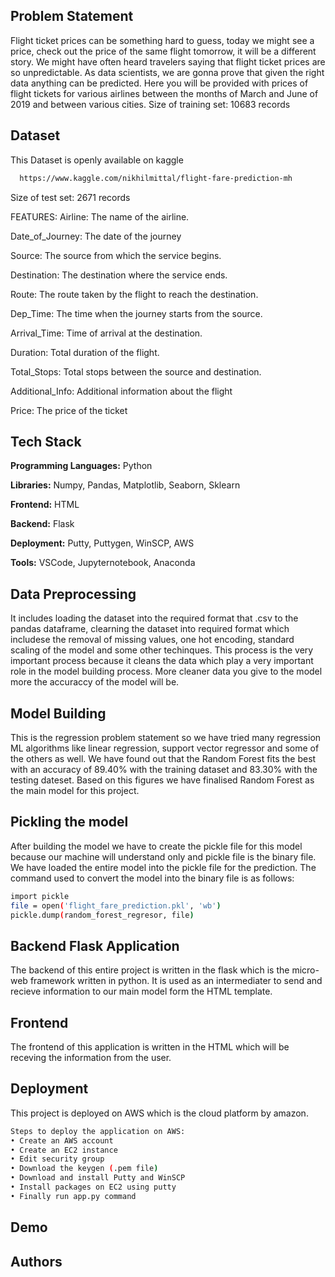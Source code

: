 

## Problem Statement
Flight ticket prices can be something hard to guess, today we might see a price, check out the price of the same flight tomorrow, it will be a different story. We might have often heard travelers saying that flight ticket prices are so unpredictable. As data scientists, we are gonna prove that given the right data anything can be predicted. Here you will be provided with prices of flight tickets for various airlines between the months of March and June of 2019 and between various cities. Size of training set: 10683 records



## Dataset
This Dataset is openly available on kaggle
```bash
  https://www.kaggle.com/nikhilmittal/flight-fare-prediction-mh
```
Size of test set: 2671 records

FEATURES: Airline: The name of the airline.

Date_of_Journey: The date of the journey

Source: The source from which the service begins.

Destination: The destination where the service ends.

Route: The route taken by the flight to reach the destination.

Dep_Time: The time when the journey starts from the source.

Arrival_Time: Time of arrival at the destination.

Duration: Total duration of the flight.

Total_Stops: Total stops between the source and destination.

Additional_Info: Additional information about the flight

Price: The price of the ticket

## Tech Stack

**Programming Languages:** Python

**Libraries:** Numpy, Pandas, Matplotlib, Seaborn, Sklearn

**Frontend:** HTML

**Backend:** Flask

**Deployment:** Putty, Puttygen, WinSCP, AWS

**Tools:** VSCode, Jupyternotebook, Anaconda


## Data Preprocessing
It includes loading the dataset into the required format that .csv to the pandas dataframe, clearning the dataset into required format which includese the removal of missing values, one hot encoding, standard scaling of the model and some other techinques. This process is the very important process because it cleans the data which play a very important role in the model building process. More cleaner data you give to the model more the accuraccy of the model will be.
## Model Building
This is the regression problem statement so we have tried many regression ML algorithms like linear regression, support vector regressor and some of the others as well. We have found out that the Random Forest fits the best with an accuracy of 89.40% with the training dataset and 83.30% with the testing dateset. Based on this figures we have finalised Random Forest as the main model for this project.
## Pickling the model
After building the model we have to create the pickle file for this model because our machine will understand only and pickle file is the binary file. We have loaded the entire model into the pickle file for the prediction. The command used to convert the model into the binary file is as follows:
```bash
import pickle
file = open('flight_fare_prediction.pkl', 'wb')
pickle.dump(random_forest_regresor, file)
```
## Backend Flask Application
The backend of this entire project is written in the flask which is the micro-web framework written in python. It is used as an intermediater to send and recieve information to our main model form the HTML template.
## Frontend
The frontend of this application is written in the HTML which will be receving the information from the user.
## Deployment

This project is deployed on AWS which is the cloud platform by amazon.


```bash
Steps to deploy the application on AWS:
• Create an AWS account
• Create an EC2 instance
• Edit security group
• Download the keygen (.pem file)
• Download and install Putty and WinSCP
• Install packages on EC2 using putty
• Finally run app.py command

```

## Demo

## Authors






